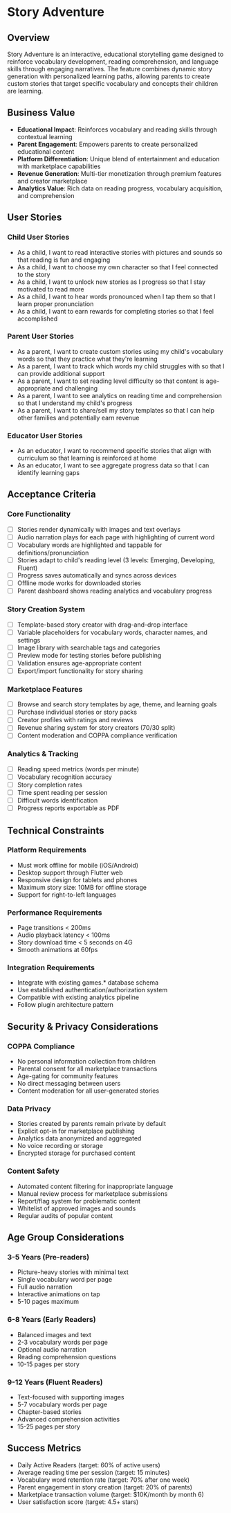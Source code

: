 # Story Adventure

## Overview
Story Adventure is an interactive, educational storytelling game designed to reinforce vocabulary development, reading comprehension, and language skills through engaging narratives. The feature combines dynamic story generation with personalized learning paths, allowing parents to create custom stories that target specific vocabulary and concepts their children are learning.

## Business Value
- **Educational Impact**: Reinforces vocabulary and reading skills through contextual learning
- **Parent Engagement**: Empowers parents to create personalized educational content
- **Platform Differentiation**: Unique blend of entertainment and education with marketplace capabilities
- **Revenue Generation**: Multi-tier monetization through premium features and creator marketplace
- **Analytics Value**: Rich data on reading progress, vocabulary acquisition, and comprehension

## User Stories

### Child User Stories
- As a child, I want to read interactive stories with pictures and sounds so that reading is fun and engaging
- As a child, I want to choose my own character so that I feel connected to the story
- As a child, I want to unlock new stories as I progress so that I stay motivated to read more
- As a child, I want to hear words pronounced when I tap them so that I learn proper pronunciation
- As a child, I want to earn rewards for completing stories so that I feel accomplished

### Parent User Stories
- As a parent, I want to create custom stories using my child's vocabulary words so that they practice what they're learning
- As a parent, I want to track which words my child struggles with so that I can provide additional support
- As a parent, I want to set reading level difficulty so that content is age-appropriate and challenging
- As a parent, I want to see analytics on reading time and comprehension so that I understand my child's progress
- As a parent, I want to share/sell my story templates so that I can help other families and potentially earn revenue

### Educator User Stories
- As an educator, I want to recommend specific stories that align with curriculum so that learning is reinforced at home
- As an educator, I want to see aggregate progress data so that I can identify learning gaps

## Acceptance Criteria

### Core Functionality
- [ ] Stories render dynamically with images and text overlays
- [ ] Audio narration plays for each page with highlighting of current word
- [ ] Vocabulary words are highlighted and tappable for definitions/pronunciation
- [ ] Stories adapt to child's reading level (3 levels: Emerging, Developing, Fluent)
- [ ] Progress saves automatically and syncs across devices
- [ ] Offline mode works for downloaded stories
- [ ] Parent dashboard shows reading analytics and vocabulary progress

### Story Creation System
- [ ] Template-based story creator with drag-and-drop interface
- [ ] Variable placeholders for vocabulary words, character names, and settings
- [ ] Image library with searchable tags and categories
- [ ] Preview mode for testing stories before publishing
- [ ] Validation ensures age-appropriate content
- [ ] Export/import functionality for story sharing

### Marketplace Features
- [ ] Browse and search story templates by age, theme, and learning goals
- [ ] Purchase individual stories or story packs
- [ ] Creator profiles with ratings and reviews
- [ ] Revenue sharing system for story creators (70/30 split)
- [ ] Content moderation and COPPA compliance verification

### Analytics & Tracking
- [ ] Reading speed metrics (words per minute)
- [ ] Vocabulary recognition accuracy
- [ ] Story completion rates
- [ ] Time spent reading per session
- [ ] Difficult words identification
- [ ] Progress reports exportable as PDF

## Technical Constraints

### Platform Requirements
- Must work offline for mobile (iOS/Android)
- Desktop support through Flutter web
- Responsive design for tablets and phones
- Maximum story size: 10MB for offline storage
- Support for right-to-left languages

### Performance Requirements
- Page transitions < 200ms
- Audio playback latency < 100ms
- Story download time < 5 seconds on 4G
- Smooth animations at 60fps

### Integration Requirements
- Integrate with existing games.* database schema
- Use established authentication/authorization system
- Compatible with existing analytics pipeline
- Follow plugin architecture pattern

## Security & Privacy Considerations

### COPPA Compliance
- No personal information collection from children
- Parental consent for all marketplace transactions
- Age-gating for community features
- No direct messaging between users
- Content moderation for all user-generated stories

### Data Privacy
- Stories created by parents remain private by default
- Explicit opt-in for marketplace publishing
- Analytics data anonymized and aggregated
- No voice recording or storage
- Encrypted storage for purchased content

### Content Safety
- Automated content filtering for inappropriate language
- Manual review process for marketplace submissions
- Report/flag system for problematic content
- Whitelist of approved images and sounds
- Regular audits of popular content

## Age Group Considerations

### 3-5 Years (Pre-readers)
- Picture-heavy stories with minimal text
- Single vocabulary word per page
- Full audio narration
- Interactive animations on tap
- 5-10 pages maximum

### 6-8 Years (Early Readers)
- Balanced images and text
- 2-3 vocabulary words per page
- Optional audio narration
- Reading comprehension questions
- 10-15 pages per story

### 9-12 Years (Fluent Readers)
- Text-focused with supporting images
- 5-7 vocabulary words per page
- Chapter-based stories
- Advanced comprehension activities
- 15-25 pages per story

## Success Metrics
- Daily Active Readers (target: 60% of active users)
- Average reading time per session (target: 15 minutes)
- Vocabulary word retention rate (target: 70% after one week)
- Parent engagement in story creation (target: 20% of parents)
- Marketplace transaction volume (target: $10K/month by month 6)
- User satisfaction score (target: 4.5+ stars)